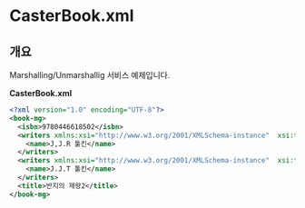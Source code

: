 # CasterBook.xml

## 개요 

Marshalling/Unmarshallig 서비스 예제입니다. 

**CasterBook.xml**

```xml
<?xml version="1.0" encoding="UTF-8"?>
<book-mg>
  <isbn>9780446618502</isbn>
  <writers xmlns:xsi="http://www.w3.org/2001/XMLSchema-instance"  xsi:type="java:egovframework.rte.fdl.divert.Writer">
    <name>J,J.R 툴킨</name>
  </writers>
  <writers xmlns:xsi="http://www.w3.org/2001/XMLSchema-instance"  xsi:type="java:egovframework.rte.fdl.divert.Writer">
    <name>J.J.T 툴킨</name>
  </writers>
  <title>반지의 제왕2</title>
</book-mg>
```